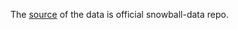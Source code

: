 The [source](https://github.com/snowballstem/snowball-data/tree/master/english) of the data is official snowball-data repo.
